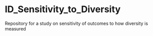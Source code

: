 # ID_Sensitivity_to_Diversity
Repository for a study on sensitivity of outcomes to how diversity is measured
